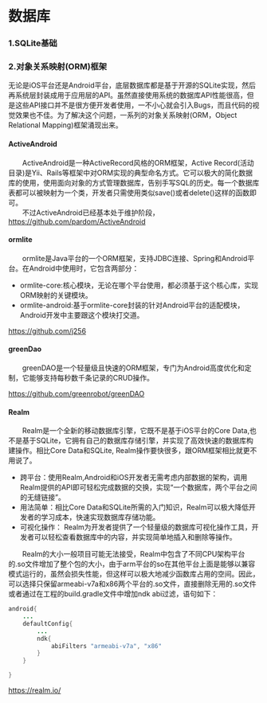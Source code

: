 ﻿# 数据库


### 1.SQLite基础





### 2.对象关系映射(ORM)框架
无论是iOS平台还是Android平台，底层数据库都是基于开源的SQLite实现，然后再系统层封装成用于应用层的API。虽然直接使用系统的数据库API性能很高，但是这些API接口并不是很方便开发者使用，一不小心就会引入Bugs，而且代码的视觉效果也不佳。为了解决这个问题，一系列的对象关系映射(ORM，Object Relational Mapping)框架涌现出来。

#### ActiveAndroid
&emsp;&emsp;ActiveAndroid是一种ActiveRecord风格的ORM框架，Active Record(活动目录)是Yii、Rails等框架中对ORM实现的典型命名方式。它可以极大的简化数据库的使用，使用面向对象的方式管理数据库，告别手写SQL的历史。每一个数据库表都可以被映射为一个类，开发者只需使用类似save()或者delete()这样的函数即可。  
&emsp;&emsp;不过ActiveAndroid已经基本处于维护阶段， https://github.com/pardom/ActiveAndroid

#### ormlite
&emsp;&emsp;ormlite是Java平台的一个ORM框架，支持JDBC连接、Spring和Android平台。在Android中使用时，它包含两部分：
* ormlite-core:核心模块，无论在哪个平台使用，都必须基于这个核心库，实现ORM映射的关键模块。
* ormlite-android:基于ormlite-core封装的针对Android平台的适配模块，Android开发中主要跟这个模块打交道。

https://github.com/j256

#### greenDao
&emsp;&emsp;greenDAO是一个轻量级且快速的ORM框架，专门为Android高度优化和定制，它能够支持每秒数千条记录的CRUD操作。

https://github.com/greenrobot/greenDAO


#### Realm
&emsp;&emsp;Realm是一个全新的移动数据库引擎，它既不是基于iOS平台的Core Data,也不是基于SQLite，它拥有自己的数据库存储引擎，并实现了高效快速的数据库构建操作。相比Core Data和SQLite, Realm操作要快很多，跟ORM框架相比就更不用说了。
* 跨平台：使用Realm,Android和iOS开发者无需考虑内部数据的架构，调用Realm提供的API即可轻松完成数据的交换，实现“一个数据库，两个平台之间的无缝链接”。
* 用法简单：相比Core Data和SQLite所需的入门知识，Realm可以极大降低开发者的学习成本，快速实现数据库存储功能。
* 可视化操作： Realm为开发者提供了一个轻量级的数据库可视化操作工具，开发者可以轻松查看数据库中的内容，并实现简单地插入和删除等操作。

&emsp;&emsp;Realm的大小一般项目可能无法接受，Realm中包含了不同CPU架构平台的.so文件增加了整个包的大小，由于arm平台的so在其他平台上面是能够以兼容模式运行的，虽然会损失性能，但这样可以极大地减少函数库占用的空间。因此，可以选择只保留armeabi-v7a和x86两个平台的.so文件，直接删除无用的.so文件或者通过在工程的build.gradle文件中增加ndk abi过滤，语句如下：
```Java
android{
	...
	defaultConfig{
		...
		ndk{
			abiFilters "armeabi-v7a", "x86"
		}
	}

}
```




https://realm.io/
